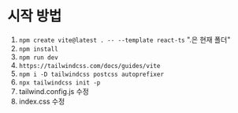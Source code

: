 # 시작 방법

1. `npm create vite@latest . -- --template react-ts` ".은 현재 폴더"
2. `npm install`
3. `npm run dev`
4. `https://tailwindcss.com/docs/guides/vite`
5. `npm i -D tailwindcss postcss autoprefixer`
6. `npx tailwindcss init -p`
7. tailwind.config.js 수정
8. index.css 수정
